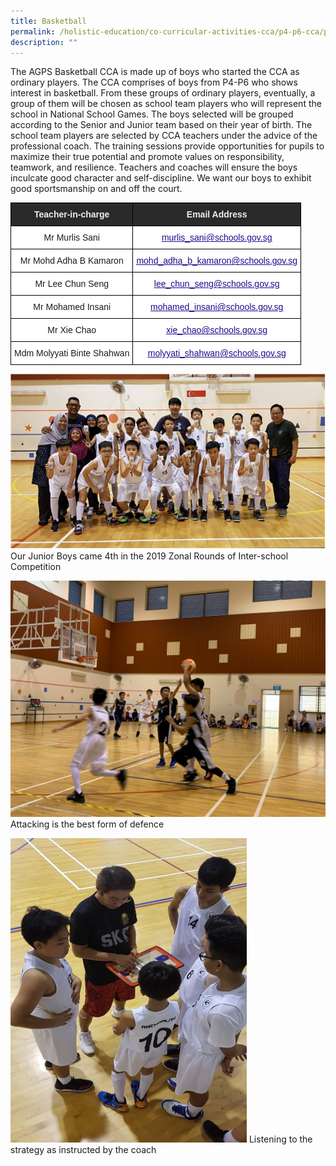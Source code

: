 ```yaml
---
title: Basketball
permalink: /holistic-education/co-curricular-activities-cca/p4-p6-cca/physical/basketball/
description: ""
---
```

The AGPS Basketball CCA is made up of boys who started the CCA as ordinary players. The CCA comprises of boys from P4-P6 who shows interest in basketball. From these groups of ordinary players, eventually, a group of them will be chosen as school team players who will represent the school in National School Games. The boys selected will be grouped according to the Senior and Junior team based on their year of birth. The school team players are selected by CCA teachers under the advice of the professional coach. The training sessions provide opportunities for pupils to maximize their true potential and promote values on responsibility, teamwork, and resilience. Teachers and coaches will ensure the boys inculcate good character and self-discipline. We want our boys to exhibit good sportsmanship on and off the court.

<style type="text/css">
.tg  {border-collapse:collapse;border-spacing:0;}
.tg td{border-color:black;border-style:solid;border-width:1px;font-family:Arial, sans-serif;font-size:14px;
  overflow:hidden;padding:10px 5px;word-break:normal;}
.tg th{border-color:black;border-style:solid;border-width:1px;font-family:Arial, sans-serif;font-size:14px;
  font-weight:normal;overflow:hidden;padding:10px 5px;word-break:normal;}
.tg .tg-2705{background-color:#2A2A2A;color:#EEE;font-weight:bold;text-align:center;vertical-align:middle}
.tg .tg-f4yw{background-color:#FFF;text-align:center;vertical-align:middle}
.tg .tg-0pyt{background-color:#FFF;color:#21088A;font-weight:bold;text-align:center;text-decoration:underline;vertical-align:top}
</style>
<table class="tg">
<thead>
  <tr>
    <th class="tg-2705"><span style="color:#EEE;background-color:#2A2A2A">Teacher-in-charge</span></th>
    <th class="tg-2705"><span style="color:#EEE;background-color:#2A2A2A">Email Address</span></th>
  </tr>
</thead>
<tbody>
  <tr>
    <td class="tg-f4yw">Mr Murlis Sani</td>
    <td class="tg-0pyt"><a href="mailto:murlis_sani@schools.gov.sg"><span style="font-weight:500;text-decoration:underline;color:#21088A">murlis_sani@schools.gov.sg</span></a></td>
  </tr>
  <tr>
    <td class="tg-f4yw">Mr Mohd Adha B Kamaron</td>
    <td class="tg-0pyt"><a href="mailto:mohd_adha_b_kamaron@schools.gov.sg"><span style="font-weight:500;text-decoration:underline;color:#21088A">mohd_adha_b_kamaron@schools.gov.sg</span></a></td>
  </tr>
  <tr>
    <td class="tg-f4yw">Mr Lee Chun Seng<br></td>
    <td class="tg-0pyt"><a href="mailto:lee_chun_seng@schools.gov.sg"><span style="font-weight:500;text-decoration:underline;color:#21088A">lee_chun_seng@schools.gov.sg</span></a><br></td>
  </tr>
  <tr>
    <td class="tg-f4yw">Mr Mohamed Insani<br></td>
    <td class="tg-0pyt"><a href="mailto:mohamed_insani@schools.gov.sg"><span style="font-weight:500;text-decoration:underline;color:#21088A">mohamed_insani@schools.gov.sg</span></a><br></td>
  </tr>
  <tr>
    <td class="tg-f4yw">Mr Xie Chao<br></td>
    <td class="tg-0pyt"><a href="mailto:mohamed_insani@schools.gov.sg"><span style="font-weight:500;text-decoration:underline;color:#21088A">xie_chao@schools.gov.sg</span></a><br></td>
  </tr>
  <tr>
    <td class="tg-f4yw">Mdm Molyyati Binte Shahwan<br></td>
    <td class="tg-0pyt"><a href="mailto:molyyati_shahwan@schools.gov.sg"><span style="font-weight:500;text-decoration:underline;color:#21088A">molyyati_shahwan@schools.gov.sg</span></a><br></td>
  </tr>
</tbody>
</table>

![Our Junior Boys came 4th in the 2019 Zonal Rounds of Inter-school Competition](/images/CCA/Physical/Basketball/Basketball%201.png)
Our Junior Boys came 4th in the 2019 Zonal Rounds of Inter-school Competition

![Attacking is the best form of defence](/images/CCA/Physical/Basketball/Basketball%202.jpg)
Attacking is the best form of defence

<img src="/images/CCA/Physical/Basketball/Basketball%203.jpg"  
style="width:75%">
Listening to the strategy as instructed by the coach
